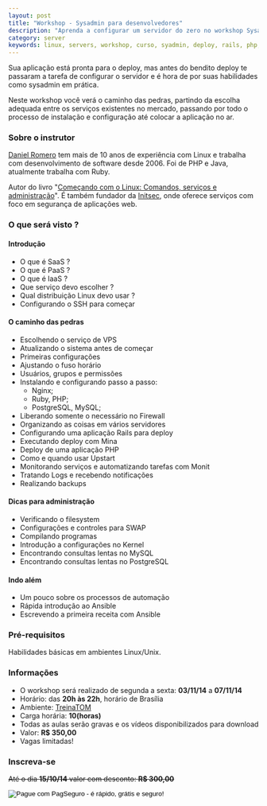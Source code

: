 ```yaml
---
layout: post
title: "Workshop - Sysadmin para desenvolvedores"
description: "Aprenda a configurar um servidor do zero no workshop Sysadmin para desenvolvedores"
category: server
keywords: linux, servers, workshop, curso, syadmin, deploy, rails, php, postgresql, git, ruby, mysql, vps
---
```


Sua aplicação está pronta para o deploy, mas antes do bendito deploy te
passaram a tarefa de configurar o servidor e é hora de por suas habilidades
como sysadmin em prática.

Neste workshop você verá o caminho das pedras, partindo da escolha adequada
entre os serviços existentes no mercado, passando por todo o processo de
instalação e configuração até colocar a aplicação no ar.

### Sobre o instrutor

[Daniel Romero](http://infoslack.com/about/) tem mais de 10 anos de experiência com Linux e trabalha com
desenvolvimento de software desde 2006. Foi de PHP e Java, atualmente trabalha com Ruby.

Autor do livro "[Começando com o Linux: Comandos, serviços e administração](http://www.casadocodigo.com.br/products/livro-linux)".
É também fundador da [Initsec](http://www.initsec.com/), onde oferece serviços com foco em
segurança de aplicações web.

### O que será visto ?

#### Introdução
* O que é SaaS ?
* O que é PaaS ?
* O que é IaaS ?
* Que serviço devo escolher ?
* Qual distribuição Linux devo usar ?
* Configurando o SSH para começar

#### O caminho das pedras
* Escolhendo o serviço de VPS
* Atualizando o sistema antes de começar
* Primeiras configurações
* Ajustando o fuso horário
* Usuários, grupos e permissões
* Instalando e configurando passo a passo:
  * Nginx;
  * Ruby, PHP;
  * PostgreSQL, MySQL;
* Liberando somente o necessário no Firewall
* Organizando as coisas em vários servidores
* Configurando uma aplicação Rails para deploy
* Executando deploy com Mina
* Deploy de uma aplicação PHP
* Como e quando usar Upstart
* Monitorando serviços e automatizando tarefas com Monit
* Tratando Logs e recebendo notificações
* Realizando backups

#### Dicas para administração
* Verificando o filesystem
* Configurações e controles para SWAP
* Compilando programas
* Introdução a configurações no Kernel
* Encontrando consultas lentas no MySQL
* Encontrando consultas lentas no PostgreSQL

#### Indo além
* Um pouco sobre os processos de automação
* Rápida introdução ao Ansible
* Escrevendo a primeira receita com Ansible

### Pré-requisitos
Habilidades básicas em ambientes Linux/Unix.

### Informações
* O workshop será realizado de segunda a sexta: **03/11/14** a **07/11/14**
* Horário: das **20h às 22h**, horário de Brasília
* Ambiente: [TreinaTOM](http://www.treinatom.com.br/pt/)
* Carga horária: **10(horas)**
* Todas as aulas serão gravas e os vídeos disponibilizados para download
* Valor: **R$ 350,00**
* Vagas limitadas!

### Inscreva-se
<strike>Até o dia **15/10/14** valor com desconto: **R$ 300,00**</strike>

<form action="https://pagseguro.uol.com.br/checkout/v2/cart.html?action=add" method="post">
<input type="hidden" name="itemCode" value="D2D492C5D7D7CA8DD4EA6F85105B5DC4" />
<input type="image" src="https://p.simg.uol.com.br/out/pagseguro/i/botoes/pagamentos/205x30-pagar-azul.gif" name="submit" alt="Pague com PagSeguro - é rápido, grátis e seguro!" />
</form>
